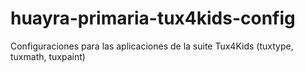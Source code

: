 # huayra-primaria-tux4kids-config
Configuraciones para las aplicaciones de la suite Tux4Kids (tuxtype, tuxmath, tuxpaint)
